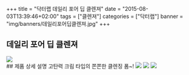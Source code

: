 +++
title = "닥터랩 데일리 포어 딥 클렌져"
date = "2015-08-03T13:39:46+02:00"
tags = ["클렌져"]
categories = ["닥터랩"]
banner = "img/banners/데일리포어딥클렌져.jpg"
+++

## 데일리 포어 딥 클렌져
<img src="/img/banners/데일리포어딥클렌져.jpg" style="max-width: 100%; height: auto;">
<br>
## 제품 상세 설명
고탄력 크림 타입의 쫀쫀한 클렌징 폼~!
<img src="/img/banners/데일리 포어 딥 클렌저 주요성분.jpg" style="max-width: 100%; height: auto;">
<img src="/img/banners/데일리 포어 딥 클렌저 사용방법.jpg" style="max-width: 100%; height: auto;">
<img src="/img/banners/데일리 포어 딥 클렌저 적용피부.jpg" style="max-width: 100%; height: auto;">
